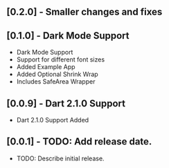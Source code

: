 ## [0.2.0] - Smaller changes and fixes

## [0.1.0] - Dark Mode Support

* Dark Mode Support
* Support for different font sizes
* Added Example App
* Added Optional Shrink Wrap
* Includes SafeArea Wrapper

## [0.0.9] - Dart 2.1.0 Support

* Dart 2.1.0 Support Added

## [0.0.1] - TODO: Add release date.

* TODO: Describe initial release.
